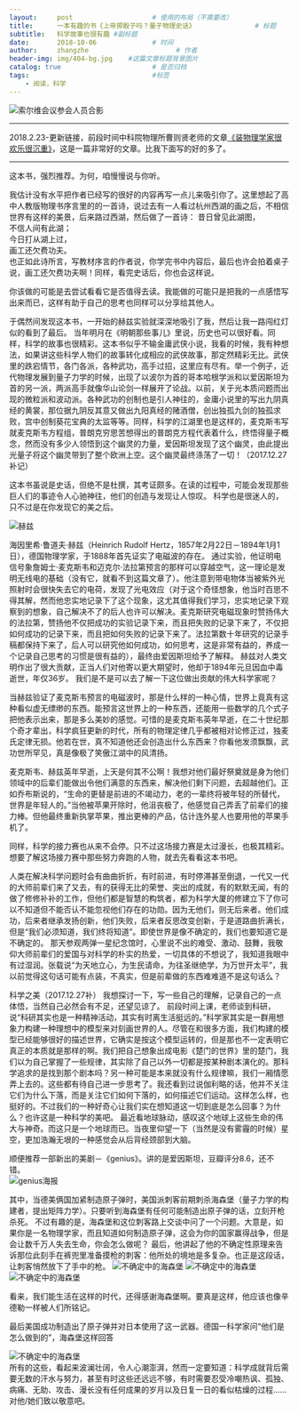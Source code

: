 ```yaml
---
layout:     post                    # 使用的布局（不需要改）
title:      一本有趣的书《上帝掷骰子吗？量子物理史话》               # 标题 
subtitle:   科学故事也很有趣 #副标题
date:       2018-10-06              # 时间
author:     zhangzhe                      # 作者
header-img: img/404-bg.jpg    #这篇文章标题背景图片
catalog: true                       # 是否归档
tags:                               #标签
    - 阅读，科学
---
```

 
![索尔维会议参会人员合影](https://raw.githubusercontent.com/PhilosopherZ/ImgeBed/master/Imges/post-Solvay-Confe-z.jpg)
                
____________________________________________

2018.2.23-更新链接，前段时间中科院物理所曹则贤老师的文章[《装物理学家很欢乐很沉重》](http://mp.weixin.qq.com/s/aUOOXu34NqQ5l-HJBaWwFQ)，这是一篇非常好的文章。比我下面写的好的多了。

____________________________________________
这本书，强烈推荐。为何，咱慢慢说与你听。

我估计没有水平把作者已经写的很好的内容再写一点儿来吸引你了。这里想起了高中人教版物理书序言里的的一首诗，说过去有一人看过杭州西湖的画之后，不相信世界有这样的美景，后来路过西湖，然后做了一首诗：
                       昔日曾见此湖图，  
                       不信人间有此湖；  
                       今日打从湖上过，  
                       画工还欠费功夫。  
也正如此诗所言，写教材序言的作者说，你学完书中内容后，最后也许会拍着桌子说，画工还欠费功夫啊！同样，看完史话后，你也会这样说。

你该做的可能是去尝试看看它是否值得去读。我能做的可能只是把我的一点感悟写出来而已，这样有助于自己的思考也同样可以分享给其他人。

于偶然间发现这本书，一开始的赫兹实验就深深地吸引了我，然后让我一路闯红灯似的看到了最后。
当年明月在《明朝那些事儿》里说，历史也可以很好看。同样，科学的故事也很精彩。这本书似乎不输金庸武侠小说，我看的时候，我有种想法，如果讲这些科学人物们的故事转化成相应的武侠故事，那定然精彩无比。武侠里的跌宕情节，各门各派，各种武功，高手过招，这里应有尽有。举一个例子，近代物理发展到量子力学的时候，出现了以波尔为首的哥本哈根学派和以爱因斯坦为首的另一派，两派高手就像华山论剑一样展开了论战。以前，关于光本质问题而出现的微粒派和波动派。各种武功的创制也是引人神往的，金庸小说里的写出九阴真经的黄裳，那位据九阴反其意又做出九阳真经的赌酒僧，创出独孤九剑的独孤求败，宫中创制葵花宝典的太监等等。同样，科学的江湖里也是这样的，麦克斯韦写就麦克斯韦方程组，普朗克穷思苦想得出的普朗克方程代表着什么，终悟得量子概念，然而没有多少人领悟到这个幽灵的力量，爱因斯坦发现了这个幽灵，由此提出光量子将这个幽灵带到了整个欧洲上空。这个幽灵最终涤荡了一切！（2017.12.27补记）

这本书虽说是史话，但绝不是杜撰，其考证颇多。在读的过程中，可能会发现那些巨人们的事迹令人心驰神往，他们的创造与发现让人惊叹。
科学也是很迷人的，只不过是在你发现它的美之后。     

![赫兹](https://raw.githubusercontent.com/PhilosopherZ/ImgeBed/master/Imges/post-Hertz.jpg)

海因里希·鲁道夫·赫兹（Heinrich Rudolf Hertz，1857年2月22日－1894年1月1日），德国物理学家，于1888年首先证实了电磁波的存在。
通过实验，他证明电信号象詹姆士·麦克斯韦和迈克尔·法拉第预言的那样可以穿越空气，这一理论是发明无线电的基础（没有它，就看不到这篇文章了）。他注意到带电物体当被紫外光照射时会很快失去它的电荷，发现了光电效应（对于这个奇怪想象，他当时百思不得其解，然而他忠实地记录下了这个现象，这尤其值得我们学习，忠实地记录下观察到的想象，自己解决不了的后人也许可以解决。麦克斯研究电磁现象时赞扬伟大的法拉第，赞扬他不仅把成功的实验记录下来，而且把失败的记录下来了，不仅把如何成功的记录下来，而且把如何失败的记录下来了。法拉第数十年研究的记录手稿都保持下来了，后人可以研究他如何成功，如何思考，这是非常有益的，养成一个记录自己思考的习惯是很有益的），最终由爱因斯坦给予了解释。
赫兹对人类文明作出了很大贡献，正当人们对他寄以更大期望时，他却于1894年元旦因血中毒逝世，年仅36岁。
我们是不是可以去了解一下这位做出贡献的伟大科学家呢？                                                 

当赫兹验证了麦克斯韦预言的电磁波时，那是什么样的一种心情，世界上竟真有这种看似虚无缥缈的东西。能预言这世界上的一种东西，还能用一些数学的几个式子把他表示出来，那是多么美妙的感觉。可惜的是麦克斯韦英年早逝，在二十世纪那个奇才辈出，科学疯狂更新的时代，所有的物理定律几乎都被相对论修正过，独麦氏定律无损。他若在世，真不知道他还会创造出什么东西来？你看他发须飘飘，武功世所罕见，真是像极了笑傲江湖中的风清扬。

麦克斯韦、赫兹英年早逝，上天是何其不公啊！我想对他们最好祭奠就是身为他们领域中的后辈们能做出令他们满意的东西来，解决他们剩下问题，去超越他们。正如乔布斯说的，“生命的更替是前进的不竭动力，老的一辈终将被年轻的所替代，世界是年轻人的。”当他被苹果开除时，他沮丧极了，他感觉自己弄丢了前辈们的接力棒。但他最终重新执掌苹果，推出更棒的产品，估计连外星人也要用他的苹果手机了。

同样，科学的接力赛也从来不会停。只不过这场接力赛是太过漫长，也极其精彩。想要了解这场接力赛中那些努力奔跑的人物，就去先看看这本书吧。

人类在解决科学问题时会有曲曲折折，有时前进，有时停滞甚至倒退，一代又一代的大师前辈们来了又去，有的获得无比的荣誉、突出的成就，有的默默无闻，有的做了修修补补的工作，但他们都是智慧的构筑者，都为科学大厦的修建立下了你可以不知道但不能否认不能忽视他们存在的功勋。因为无他们，则无后来者。他们成功，后来者继承发扬创新，他们失败，后来者反思改变创新，于是道路曲折满长，但是“我们必须知道，我们终将知道”。即使世界是像不确定的，我们也要知道它是不确定的。
那天参观两弹一星纪念馆时，心里说不出的难受、激动、鼓舞，我敬仰大师前辈们的爱国与对科学的朴实的热爱，一切具体的不想说了，我知道我眼中有过湿润。张载说“为天地立心，为生民请命，为往圣继绝学，为万世开太平”，我以前觉得这句话可能有点装，不真实，但是前辈做的东西难难道不是这句话么？

科学之美（2017.12.27补）
我想探讨一下，写一些自己的理解，记录自己的一点体悟，当然自己必然会有不足，还望见谅了。
前段时间上课，老师谈到科研，说“科研其实也是一种精神活动，其实有时离生活挺远的。”科学家其实是一群用想象力构建一种理想中的模型来对刻画世界的人。尽管在和很多方面，我们构建的模型已经能够很好的描述世界，它确实是按这个模型运转的，但是那也不一定表明它真正的本质就是那样的啊。我们把自己想象出成电影《楚门的世界》里的楚门，我们以为自己掌握了一些规律，其实除了自己以外一切都是按某种剧本演化的。那科学追求的是找到那个剧本吗？另一种可能是本来就没有什么规律嘛，我们一厢情愿弄上去的。这些都有待自己进一步思考了。我还看到过说伽利略的话，他并不关注它们为什么下落，而是关注它们如何下落的，如何描述它们运动。这样怎么样，也挺好的。不过我们的一种好奇心让我们实在想知道这一切到底是怎么回事？为什么？也许这是一种科学的美吧。
最近看地球脉动，感叹这个地球上这些生命的伟大与神奇。而这只是一个地球而已。当夜里仰望一下（当然是没有雾霾的时候）星空，更加浩瀚无垠的一种感觉会从后背经颈部到大脑。

顺便推荐一部新出的美剧－《genius》。讲的是爱因斯坦，豆瓣评分8.6，还不错。  
![genius海报](https://raw.githubusercontent.com/PhilosopherZ/ImgeBed/master/Imges/post-genius-z.jpg)
                          

其中，当德美俩国加紧制造原子弹时，美国派刺客前期刺杀海森堡（量子力学的构建者，提出矩阵力学）。只要听到海森堡有任何可能制造出原子弹的话，立刻开枪杀死。
不过有趣的是，海森堡和这位刺客路上交谈中问了一个问题。大意是，如果你是一名物理学家，而且知道如何制造原子弹，这会为你的国家赢得战争，但是会让数千万人失去生命，你会怎么做呢？
最后，他讲起了他的不确定性原理来告诉那位此刻手在裤兜里准备摸枪的刺客：他所处的境地是多复杂。也正是这段话，让刺客悄然放下了手中的枪。
![不确定中的海森堡](https://raw.githubusercontent.com/PhilosopherZ/ImgeBed/master/Imges/post-Heisenberg1.jpg)
![不确定中的海森堡](https://raw.githubusercontent.com/PhilosopherZ/ImgeBed/master/Imges/post-Heisenberg2.jpg)
![不确定中的海森堡](https://raw.githubusercontent.com/PhilosopherZ/ImgeBed/master/Imges/post-Heisenberg3.jpg)




看来，我们能生活在这样的时代，还得感谢海森堡啊。要真是这样，他应该也像辛德勒一样被人们所铭记。

最后美国成功制造出了原子弹并对日本使用了这一武器。德国一科学家问“他们是怎么做到的”，海森堡这样回答

![不确定中的海森堡](https://raw.githubusercontent.com/PhilosopherZ/ImgeBed/master/Imges/post-Heisenberg4.jpg)              
所有的这些，看起来波澜壮阔，令人心潮澎湃，然而一定要知道：科学成就背后需要无数的汗水与努力，甚至有时这些还远远不够，有时需要忍受冷嘲热讽、孤独、病痛、无助、攻击、漫长没有任何成果的岁月以及日复一日的看似枯燥的过程……对他/她们致以敬意吧。          
